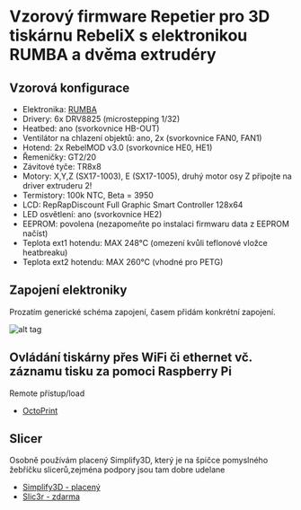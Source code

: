 # Vzorový firmware Repetier pro 3D tiskárnu RebeliX s elektronikou RUMBA a dvěma extrudéry

## Vzorová konfigurace

* Elektronika: [RUMBA](http://reprap.org/wiki/RUMBA)
* Drivery: 6x DRV8825 (microstepping 1/32)
* Heatbed: ano (svorkovnice HB-OUT)
* Ventilátor na chlazení objektů: ano, 2x (svorkovnice FAN0, FAN1)
* Hotend: 2x RebelMOD v3.0 (svorkovnice HE0, HE1)
* Řemeničky: GT2/20
* Závitové tyče: TR8x8 
* Motory: X,Y,Z (SX17-1003), E (SX17-1005), druhý motor osy Z připojte na driver extruderu 2!
* Termistory: 100k NTC, Beta = 3950
* LCD: RepRapDiscount Full Graphic Smart Controller 128x64
* LED osvětlení: ano (svorkovnice HE2)
* EEPROM: povolena (nezapomeňte po instalaci firmwaru data z EEPROM načíst)
* Teplota ext1 hotendu: MAX 248°C (omezení kvůli teflonové vložce heatbreaku)
* Teplota ext2 hotendu: MAX 260°C (vhodné pro PETG)



## Zapojení elektroniky

Prozatím generické schéma zapojení, časem přidám konkrétní zapojení.

![alt tag](http://reprap.org/mediawiki/images/1/17/Rumba4.jpg)

## Ovládání tiskárny přes WiFi či ethernet vč. záznamu tisku za pomoci Raspberry Pi

Remote přístup/load
* [OctoPrint](http://octoprint.org/)


## Slicer

Osobně používám placený Simplify3D, který je na špičce pomyslného žebříčku slicerů,zejména podpory jsou tam dobre udelane

* [Simplify3D - placený](https://www.simplify3d.com/)
* [Slic3r - zdarma](http://slic3r.org/)
